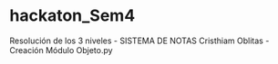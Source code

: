 # hackaton_Sem4

Resolución de los 3 niveles  - SISTEMA DE NOTAS
Cristhiam Oblitas - Creación Módulo Objeto.py
